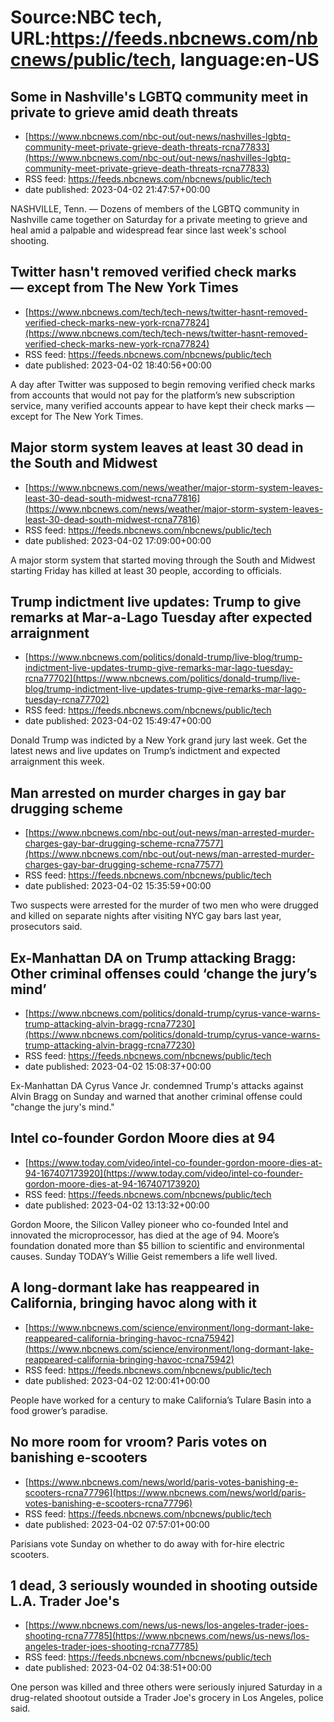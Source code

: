 # Source:NBC tech, URL:https://feeds.nbcnews.com/nbcnews/public/tech, language:en-US

## Some in Nashville's LGBTQ community meet in private to grieve amid death threats
 - [https://www.nbcnews.com/nbc-out/out-news/nashvilles-lgbtq-community-meet-private-grieve-death-threats-rcna77833](https://www.nbcnews.com/nbc-out/out-news/nashvilles-lgbtq-community-meet-private-grieve-death-threats-rcna77833)
 - RSS feed: https://feeds.nbcnews.com/nbcnews/public/tech
 - date published: 2023-04-02 21:47:57+00:00

NASHVILLE, Tenn. — Dozens of members of the LGBTQ community in Nashville came together on Saturday for a private meeting to grieve and heal amid a palpable and widespread fear since last week's school shooting.

## Twitter hasn't removed verified check marks — except from The New York Times
 - [https://www.nbcnews.com/tech/tech-news/twitter-hasnt-removed-verified-check-marks-new-york-rcna77824](https://www.nbcnews.com/tech/tech-news/twitter-hasnt-removed-verified-check-marks-new-york-rcna77824)
 - RSS feed: https://feeds.nbcnews.com/nbcnews/public/tech
 - date published: 2023-04-02 18:40:56+00:00

A day after Twitter was supposed to begin removing verified check marks from accounts that would not pay for the platform’s new subscription service, many verified accounts appear to have kept their check marks — except for The New York Times.

## Major storm system leaves at least 30 dead in the South and Midwest
 - [https://www.nbcnews.com/news/weather/major-storm-system-leaves-least-30-dead-south-midwest-rcna77816](https://www.nbcnews.com/news/weather/major-storm-system-leaves-least-30-dead-south-midwest-rcna77816)
 - RSS feed: https://feeds.nbcnews.com/nbcnews/public/tech
 - date published: 2023-04-02 17:09:00+00:00

A major storm system that started moving through the South and Midwest starting Friday has killed at least 30 people, according to officials.

## Trump indictment live updates: Trump to give remarks at Mar-a-Lago Tuesday after expected arraignment
 - [https://www.nbcnews.com/politics/donald-trump/live-blog/trump-indictment-live-updates-trump-give-remarks-mar-lago-tuesday-rcna77702](https://www.nbcnews.com/politics/donald-trump/live-blog/trump-indictment-live-updates-trump-give-remarks-mar-lago-tuesday-rcna77702)
 - RSS feed: https://feeds.nbcnews.com/nbcnews/public/tech
 - date published: 2023-04-02 15:49:47+00:00

Donald Trump was indicted by a New York grand jury last week. Get the latest news and live updates on Trump’s indictment and expected arraignment this week.

## Man arrested on murder charges in gay bar drugging scheme
 - [https://www.nbcnews.com/nbc-out/out-news/man-arrested-murder-charges-gay-bar-drugging-scheme-rcna77577](https://www.nbcnews.com/nbc-out/out-news/man-arrested-murder-charges-gay-bar-drugging-scheme-rcna77577)
 - RSS feed: https://feeds.nbcnews.com/nbcnews/public/tech
 - date published: 2023-04-02 15:35:59+00:00

Two suspects were arrested for the murder of two men who were drugged and killed on separate nights after visiting NYC gay bars last year, prosecutors said.

## Ex-Manhattan DA on Trump attacking Bragg: Other criminal offenses could ‘change the jury’s mind’
 - [https://www.nbcnews.com/politics/donald-trump/cyrus-vance-warns-trump-attacking-alvin-bragg-rcna77230](https://www.nbcnews.com/politics/donald-trump/cyrus-vance-warns-trump-attacking-alvin-bragg-rcna77230)
 - RSS feed: https://feeds.nbcnews.com/nbcnews/public/tech
 - date published: 2023-04-02 15:08:37+00:00

Ex-Manhattan DA Cyrus Vance Jr. condemned Trump's attacks against Alvin Bragg on Sunday and warned that another criminal offense could "change the jury's mind."

## Intel co-founder Gordon Moore dies at 94
 - [https://www.today.com/video/intel-co-founder-gordon-moore-dies-at-94-167407173920](https://www.today.com/video/intel-co-founder-gordon-moore-dies-at-94-167407173920)
 - RSS feed: https://feeds.nbcnews.com/nbcnews/public/tech
 - date published: 2023-04-02 13:13:32+00:00

Gordon Moore, the Silicon Valley pioneer who co-founded Intel and innovated the microprocessor, has died at the age of 94. Moore’s foundation donated more than $5 billion to scientific and environmental causes. Sunday TODAY’s Willie Geist remembers a life well lived.

## A long-dormant lake has reappeared in California, bringing havoc along with it
 - [https://www.nbcnews.com/science/environment/long-dormant-lake-reappeared-california-bringing-havoc-rcna75942](https://www.nbcnews.com/science/environment/long-dormant-lake-reappeared-california-bringing-havoc-rcna75942)
 - RSS feed: https://feeds.nbcnews.com/nbcnews/public/tech
 - date published: 2023-04-02 12:00:41+00:00

People have worked for a century to make California’s Tulare Basin into a food grower’s paradise.

## No more room for vroom? Paris votes on banishing e-scooters
 - [https://www.nbcnews.com/news/world/paris-votes-banishing-e-scooters-rcna77796](https://www.nbcnews.com/news/world/paris-votes-banishing-e-scooters-rcna77796)
 - RSS feed: https://feeds.nbcnews.com/nbcnews/public/tech
 - date published: 2023-04-02 07:57:01+00:00

Parisians vote Sunday on whether to do away with for-hire electric scooters.

## 1 dead, 3 seriously wounded in shooting outside L.A. Trader Joe's
 - [https://www.nbcnews.com/news/us-news/los-angeles-trader-joes-shooting-rcna77785](https://www.nbcnews.com/news/us-news/los-angeles-trader-joes-shooting-rcna77785)
 - RSS feed: https://feeds.nbcnews.com/nbcnews/public/tech
 - date published: 2023-04-02 04:38:51+00:00

One person was killed and three others were seriously injured Saturday in a drug-related shootout outside a Trader Joe's grocery in Los Angeles, police said.

